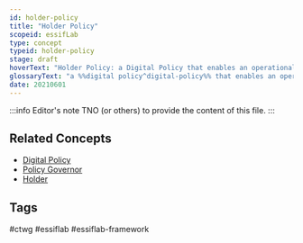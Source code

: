 ```yaml
---
id: holder-policy
title: "Holder Policy"
scopeid: essifLab
type: concept
typeid: holder-policy
stage: draft
hoverText: "Holder Policy: a Digital Policy that enables an operational Holder component to function according to the rules of its Policy Governor."
glossaryText: "a %%digital policy^digital-policy%% that enables an operational %%holder^holder%% component to function according to the rules of its %%policy governor^policy-governor%%."
date: 20210601
---
```


:::info Editor's note
TNO (or others) to provide the content of this file.
:::

## Related Concepts
- [Digital Policy](digital-policy)
- [Policy Governor](policy-governor)
- [Holder](holder)

## Tags
#ctwg #essiflab #essiflab-framework